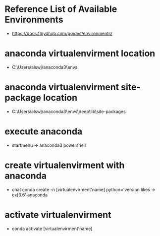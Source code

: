 # Reference List of Available Environments 
* https://docs.floydhub.com/guides/environments/

# anaconda virtualenvirment location

* C:\Users\alswj\anaconda3\envs

# anaconda virtualenvirment site-package location

* C:\Users\alswj\anaconda3\envs\deep\lib\site-packages

# execute anaconda

* startmenu -> anaconda3 powershell 

# create virtualenvirment with anaconda

* chat conda create -n [virtualenvirment'name] python='version likes -> ex)3.6' anaconda

# activate virtualenvirment 

* conda activate [virtualenvirment'name]

